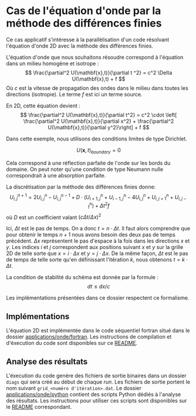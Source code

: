 # Cas de l'équation d'onde par la méthode des différences finies

Ce cas applicatif s'intéresse à la parallèlisation d'un code résolvant
l'équation d'onde 2D avec la méthode des différences finies.

L'équation d'onde que nous souhaitons résoudre correspond à l'équation dans un milieu homogène et isotrope :
$$
\frac{\partial^2 U(\mathbf{x},t)}{\partial t ^2} = c^2 \Delta U(\mathbf{x},t) + f
$$
Où $c$ est la vitesse de propagation des ondes dans le milieu dans toutes les directions (isotropie).
Le terme $f$ est ici un terme source.

En 2D, cette équation devient :
$$
\frac{\partial^2 U(\mathbf{x},t)}{\partial t^2} = c^2 \cdot \left[ \frac{\partial^2 U(\mathbf{x},t)}{\partial x^2}  + \frac{\partial^2 U(\mathbf{x},t)}{\partial y^2}\right] + f
$$

Dans cette exemple, nous utilisons des conditions limites de type Dirichlet.

$$
U(\mathbf{x},t)_{boundary} = 0
$$

Cela correspond à une réflection parfaite de l'onde sur les bords du domaine.
On peut noter qu'une condition de type Neumann nulle correspondrait à une absorption parfaite.

La discrétisation par la méthode des différences finies donne:
$$
U^{n+1}_{i,j} = 2 U^{n}_{i,j} - U^{n-1}_{i,j} + D  \cdot \left( U^{n}_{i+1,j} + U^{n}_{i-1,j} - 4 U^{n}_{i,j} + U^{n}_{i,j+1} + U^{n}_{i,j-1}  \right) + \Delta t ^2 f
$$
où $D$ est un coefficient valant $\left( c \Delta t / \Delta x \right)^2$

Ici, $\Delta t$ est le pas de temps. On a donc $t = n \cdot \Delta t$. Il faut alors comprendre que pour obtenir le temps $n+1$
nous avons besoin des deux pas de temps précédent.
$\Delta x$ représentent le pas d'espace à la fois dans les directions $x$ et $y$.
Les indices $i$ et $j$ correspondent aux positions suivant $x$ et $y$
sur la grille 2D de telle sorte que $x = i \cdot \Delta x$ et $y = j \cdot \Delta x$.
De la même façon, $\Delta t$ est le pas de temps de telle sorte qu'en
définissant l'itération $k$, nous obtenons $t = k \cdot \Delta t$.

La condition de stabilité du schéma est donnée par la formule :
$$
dt \leq dx / c
$$

Les implémentations présentées dans ce dossier respectent ce formalisme.

## Implémentations

L'équation 2D est implémentée dans le code séquentiel fortran situé dans le dossier [applications/onde/fortran](./fortran/).
Les instructions de compilation et d'éxecution du code sont disponibles sur ce [README](./fortran/README.md).

## Analyse des résultats

L'éxecution du code genère des fichiers de sortie binaires dans un dossier `diags`
qui sera créé au début de chaque *run*.
Les fichiers de sortie portent le nom suivant `grid_<numéro d'itération>.dat`.
Le dossier [applications/onde/python](./python/`) contient des scripts Python
dédiés à l'analyse des résultats.
Les instructions pour utiliser ces scripts sont disponibles sur le [README](./python/README.md) correspondant.
